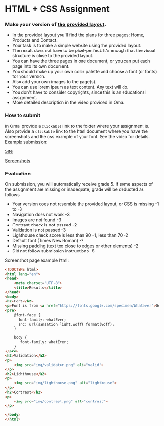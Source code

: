 # HTML + CSS Assignment
### Make your version of [the provided layout](assingment-layout.pdf).
* In the provided layout you'll find the plans for three pages: Home, Products and Contact.
* Your task is to make a simple website using the provided layout.
* The result does not have to be pixel-perfect. It's enough that the visual structure is close to the provided layout.
* You can have the three pages in one document, or you can put each page into its own document.
* You should make up your own color palette and choose a font (or fonts) for your version.
* Also add your own images to the page(s).
* You can use lorem ipsum as text content. Any text will do.
* You don't have to consider copyrights, since this is an educational assignment.
* More detailed description in the video provided in Oma.

### How to submit:
In Oma, provide a `clickable` link to the folder where your assignment is. Also provide a `clickable` link to the html document where you have the screenshots and the css example of your font. See the video for details. Example submission:

[Site](https://users.metropolia.fi/~username/foldername)

[Screenshots](https://users.metropolia.fi/~username/foldername/screenshots.html)

### Evaluation
On submission, you will automatically receive grade 5. If some aspects of the assignment are missing or inadequate, grade will be deducted as follows:
* Your version does not resemble the provided layout, or CSS is missing -1 to -3
* Navigation does not work -3
* Images are not found -3
* Contrast check is not passed -2
* Validation is not passed -3
* Lighthouse check score is less than 90 -1, less than 70 -2
* Default font (Times New Roman) -2
* Missing padding (text too close to edges or other elements) -2
* Did not follow submission instructions -5

Screenshot page example html:
```html
<!DOCTYPE html>
<html lang="en">
<head>
    <meta charset="UTF-8">
    <title>Results</title>
</head>
<body>
<h2>Font</h2>
<p>Font is from <a href="https://fonts.google.com/specimen/Whatever">Google Fonts. Name: Whatever</a></p>
<pre>
    @font-face {
      font-family: whatEver;
      src: url(sansation_light.woff) format(woff);
    }

    body {
       font-family: whatEver;
    }
</pre>
<h2>Validation</h2>
<p>
    <img src="img/validator.png" alt="valid">
</p>
<h2>Lighthouse</h2>
<p>
    <img src="img/lighthouse.png" alt="lighthouse">
</p>
<h2>Contrast</h2>
<p>
    <img src="img/contrast.png" alt="contrast">
</p>

</body>
</html>
```
